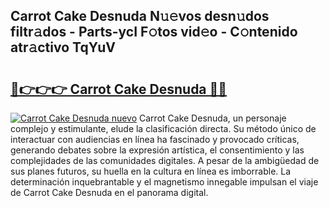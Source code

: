 ## Carrot Cake Desnuda N𝚞𝚎vos desn𝚞dos filtr𝚊dos - Parts-ycI F𝚘tos vid𝚎o - C𝚘ntenido atr𝚊ctivo TqYuV

# <h2><a href="http://mb8j5mg.tromn.icu/?c=Carrot+Cake+Desnuda">🔗👉👉👉 Carrot Cake Desnuda 🔗🔗</a></h2>

[![Carrot Cake Desnuda nuevo](https://i.imgur.com/pEAQMta.gif)](http://mb8j5mg.tromn.icu/?c=Carrot+Cake+Desnuda)
Carrot Cake Desnuda, un personaje complejo y estimulante, elude la clasificación directa. Su método único de interactuar con audiencias en línea ha fascinado y provocado críticas, generando debates sobre la expresión artística, el consentimiento y las complejidades de las comunidades digitales. A pesar de la ambigüedad de sus planes futuros, su huella en la cultura en línea es imborrable. La determinación inquebrantable y el magnetismo innegable impulsan el viaje de Carrot Cake Desnuda en el panorama digital.
